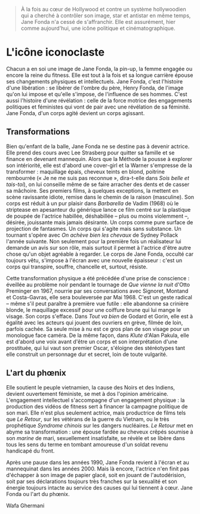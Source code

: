 > À la fois au cœur de Hollywood et contre un système hollywoodien qui a cherché à contrôler son image, star et antistar en même temps, Jane Fonda n'a cessé de s'affranchir. Elle est assurément, hier comme aujourd'hui, une icône politique et cinématographique.

# L'icône iconoclaste

Chacun a en soi une image de Jane Fonda, la pin-up, la femme engagée ou encore la reine du fitness. Elle est tout à la fois et sa longue carrière épouse ses changements physiques et intellectuels. Jane Fonda, c'est l'histoire d'une libération : se libérer de l'ombre du père, Henry Fonda, de l'image qu'on lui impose et qu'elle s'impose, de l'influence de ses hommes. C'est aussi l'histoire d'une révélation : celle de la force motrice des engagements politiques et féministes qui vont de pair avec une révélation de sa féminité. Jane Fonda, d'un corps agité devient un corps agissant.

## Transformations

Bien qu'enfant de la balle, Jane Fonda ne se destine pas à devenir actrice. Elle prend des cours avec Lee Strasberg pour quitter sa famille et se finance en devenant mannequin. Alors que la Méthode la pousse à explorer son intériorité, elle est d'abord une cover-girl et la Warner s'empresse de la transformer : maquillage épais, cheveux teints en blond, poitrine rembourrée (« Je ne me suis pas reconnue », dira-t-elle dans _Sois belle et tais-toi_), on lui conseille même de se faire arracher des dents et de casser sa mâchoire. Ses premiers films, à quelques exceptions, la mettent en scène ravissante idiote, remise dans le chemin de la raison (masculine). Son corps est réduit à un pur plaisir dans _Barbarella_ de Vadim (1968) où le striptease en apesanteur du générique lance ce film centré sur la plastique de poupée de l'actrice habillée, déshabillée – plus ou moins violemment –, désirée, jouissante mais jamais désirante. Un corps comme pure surface de projection de fantasmes. Un corps qui s'agite mais sans substance. Un tournant s'opère avec _On achève bien les chevaux_ de Sydney Pollack l'année suivante. Non seulement pour la première fois un réalisateur lui demande un avis sur son rôle, mais surtout il permet à l'actrice d'être autre chose qu'un objet agréable à regarder. Le corps de Jane Fonda, occulté car toujours vêtu, s'impose à l'écran avec une nouvelle épaisseur : c'est un corps qui transpire, souffre, chancelle et, surtout, résiste.

Cette transformation physique a été précédée d'une prise de conscience : éveillée au problème noir pendant le tournage de _Que vienne la nuit_ d'Otto Preminger en 1967, nourrie par ses conversations avec Signoret, Montand et Costa-Gavras, elle sera bouleversée par Mai 1968. C'est un geste radical – même s'il peut paraître à première vue futile : elle abandonne sa crinière blonde, le maquillage excessif pour une coiffure brune qui lui mange le visage. Son corps s'efface. Dans _Tout va bien_ de Godard et Gorin, elle est à égalité avec les acteurs qui jouent des ouvriers en grève, filmée de loin, parfois cachée. Sa seule mise à nu est ce gros plan de son visage pour un monologue face caméra. De la même façon, dans _Klute_ d'Alan Pakula, elle est d'abord une voix avant d'être un corps et son interprétation d'une prostituée, qui lui vaut son premier Oscar, s'éloigne des stéréotypes tant elle construit un personnage dur et secret, loin de toute vulgarité.

## L'art du phœnix

Elle soutient le peuple vietnamien, la cause des Noirs et des Indiens, devient ouvertement féministe, se met à dos l'opinion américaine. L'engagement intellectuel s'accompagne d'un engagement physique : la production des vidéos de fitness sert à financer la campagne politique de son mari. Elle n'est plus seulement actrice, mais productrice de films tels que _Le Retour_, sur les vétérans de la guerre du Vietnam, ou le très prophétique _Syndrome chinois_ sur les dangers nucléaires. _Le Retour_ met en abyme sa transformation : une épouse fardée au cheveux crêpés soumise à son _marine_ de mari, sexuellement insatisfaite, se révèle et se libère dans tous les sens du terme en tombant amoureuse d'un soldat revenu handicapé du front.

Après une pause dans les années 1990, Jane Fonda revient à l'écran et au mannequinat dans les années 2000. Mais là encore, l'actrice n'en finit pas d'échapper à son image de papier glacé, soit en jouant de l'autodérision, soit par ses déclarations toujours très franches sur la sexualité et son énergie toujours intacte au service des causes qui lui tiennent à cœur. Jane Fonda ou l'art du phœnix.

Wafa Ghermani
